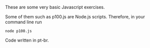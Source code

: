 These are some very basic Javascript exercises.

Some of them such as p100.js are Node.js scripts. Therefore, in your command line run
````
node p100.js
```` 

Code written in pt-br.
